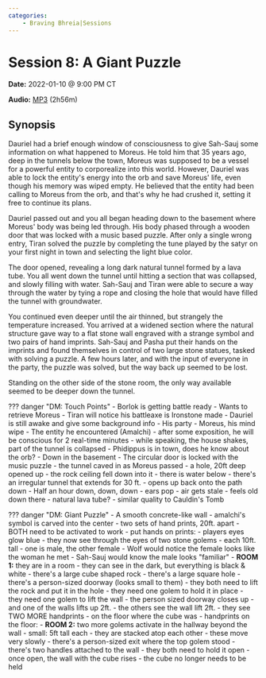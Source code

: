 ```yaml
---
categories:
    - Braving Bhreia|Sessions
---
```

# Session 8: A Giant Puzzle

**Date:** 2022-01-10 @ 9:00 PM CT

**Audio:** [MP3](https://drive.google.com/file/d/1VWIIZUFQ3XzRqSy_XmsdkC4YtQarsTqa/view?usp=sharing) (2h56m)

## Synopsis

Dauriel had a brief enough window of consciousness to give Sah-Sauj some information on what happened to Moreus. He told him that 35 years ago, deep in the tunnels below the town, Moreus was supposed to be a vessel for a powerful entity to corporealize into this world. However, Dauriel was able to lock the entity's energy into the orb and save Moreus' life, even though his memory was wiped empty. He believed that the entity had been calling to Moreus from the orb, and that's why he had crushed it, setting it free to continue its plans.

Dauriel passed out and you all began heading down to the basement where Moreus' body was being led through. His body phased through a wooden door that was locked with a music based puzzle. After only a single wrong entry, Tiran solved the puzzle by completing the tune played by the satyr on your first night in town and selecting the light blue color.

The door opened, revealing a long dark natural tunnel formed by a lava tube. You all went down the tunnel until hitting a section that was collapsed, and slowly filling with water. Sah-Sauj and Tiran were able to secure a way through the water by tying a rope and closing the hole that would have filled the tunnel with groundwater.

You continued even deeper until the air thinned, but strangely the temperature increased. You arrived at a widened section where the natural structure gave way to a flat stone wall engraved with a strange symbol and two pairs of hand imprints. Sah-Sauj and Pasha put their hands on the imprints and found themselves in control of two large stone statues, tasked with solving a puzzle. A few hours later, and with the input of everyone in the party, the puzzle was solved, but the way back up seemed to be lost.

Standing on the other side of the stone room, the only way available seemed to be deeper down the tunnel.

??? danger "DM: Touch Points"
    - Borlok is getting battle ready
      - Wants to retrieve Moreus
      - Tiran will notice his battleaxe is Ironstone made
    - Dauriel is still awake and give some background info
      - His party
      - Moreus, his mind wipe
      - The entity he encountered (Amalchi)
      - after some exposition, he will be conscious for 2 real-time minutes
      - while speaking, the house shakes, part of the tunnel is collapsed
    - Phidippus is in town, does he know about the orb?
    - Down in the basement
      - The circular door is locked with the music puzzle
      - the tunnel caved in as Moreus passed
        - a hole, 20ft deep opened up
        - the rock ceiling fell down into it
        - there is water below
        - there's an irregular tunnel that extends for 30 ft.
        - opens up back onto the path down
    - Half an hour down, down, down
      - ears pop
      - air gets stale
      - feels old down there
      - natural lava tube?
      - similar quality to Cauldin's Tomb

??? danger "DM: Giant Puzzle"
    - A smooth concrete-like wall
      - amalchi's symbol is carved into the center
      - two sets of hand prints, 20ft. apart
      - BOTH need to be activated to work
      - put hands on prints:
        - players eyes glow blue
        - they now see through the eyes of two stone golems
          - each 10ft. tall
            - one is male, the other female
            - Wolf would notice the female looks like the woman he met
            - Sah-Sauj would know the male looks "familiar"
    - **ROOM 1:** they are in a room
      - they can see in the dark, but everything is black & white
      - there's a large cube shaped rock
      - there's a large square hole
      - there's a person-sized doorway (looks small to them)
      - they both need to lift the rock and put it in the hole
        - they need one golem to hold it in place
        - they need one golem to lift the wall
        - the person sized doorway closes up
        - and one of the walls lifts up 2ft.
          - the others see the wall lift 2ft.
        - they see TWO MORE handprints
          - on the floor where the cube was
      - handprints on the floor:
    - **ROOM 2:** two more golems activate in the hallway beyond the wall
      - small: 5ft tall each
      - they are stacked atop each other
      - these move very slowly
      - there's a person-sized exit where the top golem stood
      - there's two handles attached to the wall
        - they both need to hold it open
        - once open, the wall with the cube rises
        - the cube no longer needs to be held
